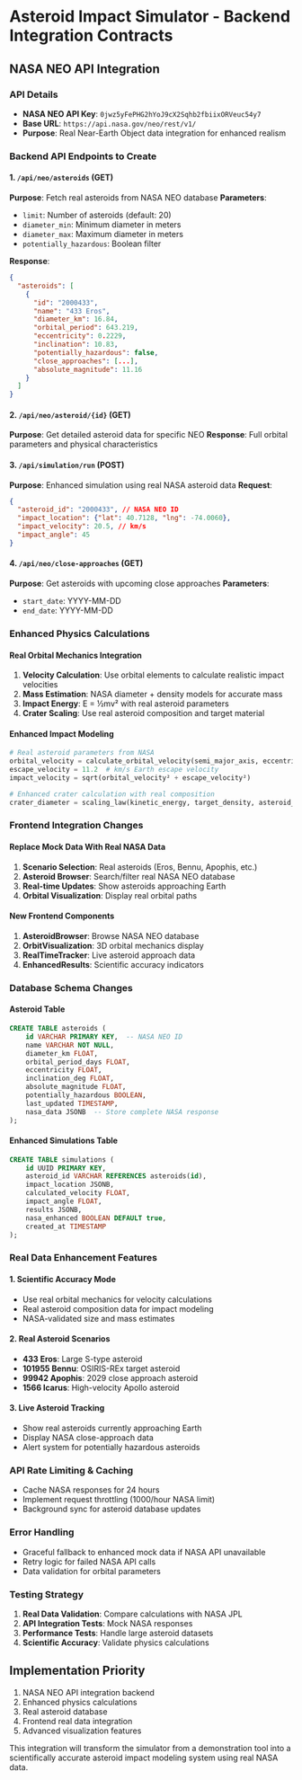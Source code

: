 # Asteroid Impact Simulator - Backend Integration Contracts

## NASA NEO API Integration

### API Details
- **NASA NEO API Key**: `0jwz5yFePHG2hYoJ9cX2Sqhb2fbiixORVeuc54y7`
- **Base URL**: `https://api.nasa.gov/neo/rest/v1/`
- **Purpose**: Real Near-Earth Object data integration for enhanced realism

### Backend API Endpoints to Create

#### 1. `/api/neo/asteroids` (GET)
**Purpose**: Fetch real asteroids from NASA NEO database
**Parameters**: 
- `limit`: Number of asteroids (default: 20)
- `diameter_min`: Minimum diameter in meters
- `diameter_max`: Maximum diameter in meters
- `potentially_hazardous`: Boolean filter

**Response**:
```json
{
  "asteroids": [
    {
      "id": "2000433",
      "name": "433 Eros",
      "diameter_km": 16.84,
      "orbital_period": 643.219,
      "eccentricity": 0.2229,
      "inclination": 10.83,
      "potentially_hazardous": false,
      "close_approaches": [...],
      "absolute_magnitude": 11.16
    }
  ]
}
```

#### 2. `/api/neo/asteroid/{id}` (GET) 
**Purpose**: Get detailed asteroid data for specific NEO
**Response**: Full orbital parameters and physical characteristics

#### 3. `/api/simulation/run` (POST)
**Purpose**: Enhanced simulation using real NASA asteroid data
**Request**:
```json
{
  "asteroid_id": "2000433", // NASA NEO ID
  "impact_location": {"lat": 40.7128, "lng": -74.0060},
  "impact_velocity": 20.5, // km/s
  "impact_angle": 45
}
```

#### 4. `/api/neo/close-approaches` (GET)
**Purpose**: Get asteroids with upcoming close approaches
**Parameters**: 
- `start_date`: YYYY-MM-DD
- `end_date`: YYYY-MM-DD

### Enhanced Physics Calculations

#### Real Orbital Mechanics Integration
1. **Velocity Calculation**: Use orbital elements to calculate realistic impact velocities
2. **Mass Estimation**: NASA diameter + density models for accurate mass
3. **Impact Energy**: E = ½mv² with real asteroid parameters
4. **Crater Scaling**: Use real asteroid composition and target material

#### Enhanced Impact Modeling
```python
# Real asteroid parameters from NASA
orbital_velocity = calculate_orbital_velocity(semi_major_axis, eccentricity)
escape_velocity = 11.2  # km/s Earth escape velocity
impact_velocity = sqrt(orbital_velocity² + escape_velocity²)

# Enhanced crater calculation with real composition
crater_diameter = scaling_law(kinetic_energy, target_density, asteroid_density)
```

### Frontend Integration Changes

#### Replace Mock Data With Real NASA Data
1. **Scenario Selection**: Real asteroids (Eros, Bennu, Apophis, etc.)
2. **Asteroid Browser**: Search/filter real NASA NEO database
3. **Real-time Updates**: Show asteroids approaching Earth
4. **Orbital Visualization**: Display real orbital paths

#### New Frontend Components
1. **AsteroidBrowser**: Browse NASA NEO database
2. **OrbitVisualization**: 3D orbital mechanics display
3. **RealTimeTracker**: Live asteroid approach data
4. **EnhancedResults**: Scientific accuracy indicators

### Database Schema Changes

#### Asteroid Table
```sql
CREATE TABLE asteroids (
    id VARCHAR PRIMARY KEY,  -- NASA NEO ID
    name VARCHAR NOT NULL,
    diameter_km FLOAT,
    orbital_period_days FLOAT,
    eccentricity FLOAT,
    inclination_deg FLOAT,
    absolute_magnitude FLOAT,
    potentially_hazardous BOOLEAN,
    last_updated TIMESTAMP,
    nasa_data JSONB  -- Store complete NASA response
);
```

#### Enhanced Simulations Table
```sql
CREATE TABLE simulations (
    id UUID PRIMARY KEY,
    asteroid_id VARCHAR REFERENCES asteroids(id),
    impact_location JSONB,
    calculated_velocity FLOAT,
    impact_angle FLOAT,
    results JSONB,
    nasa_enhanced BOOLEAN DEFAULT true,
    created_at TIMESTAMP
);
```

### Real Data Enhancement Features

#### 1. Scientific Accuracy Mode
- Use real orbital mechanics for velocity calculations
- Real asteroid composition data for impact modeling
- NASA-validated size and mass estimates

#### 2. Real Asteroid Scenarios
- **433 Eros**: Large S-type asteroid
- **101955 Bennu**: OSIRIS-REx target asteroid  
- **99942 Apophis**: 2029 close approach asteroid
- **1566 Icarus**: High-velocity Apollo asteroid

#### 3. Live Asteroid Tracking
- Show real asteroids currently approaching Earth
- Display NASA close-approach data
- Alert system for potentially hazardous asteroids

### API Rate Limiting & Caching
- Cache NASA responses for 24 hours
- Implement request throttling (1000/hour NASA limit)
- Background sync for asteroid database updates

### Error Handling
- Graceful fallback to enhanced mock data if NASA API unavailable
- Retry logic for failed NASA API calls
- Data validation for orbital parameters

### Testing Strategy
1. **Real Data Validation**: Compare calculations with NASA JPL
2. **API Integration Tests**: Mock NASA responses
3. **Performance Tests**: Handle large asteroid datasets
4. **Scientific Accuracy**: Validate physics calculations

## Implementation Priority
1. NASA NEO API integration backend
2. Enhanced physics calculations
3. Real asteroid database
4. Frontend real data integration
5. Advanced visualization features

This integration will transform the simulator from a demonstration tool into a scientifically accurate asteroid impact modeling system using real NASA data.
